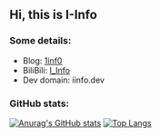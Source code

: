 ## Hi, this is I-Info

### Some details: 
- Blog: [1inf0](https://www.1inf0.com)
- BiliBili: [I_Info](https://space.bilibili.com/323343515)
- Dev domain: iinfo.dev

### GitHub stats: 
[![Anurag's GitHub stats](https://github-readme-stats.vercel.app/api?username=I-Info&show_icons=true&theme=dark&line_height=40&count_private=true)](https://github.com/I-Info/I-Info)
[![Top Langs](https://github-readme-stats.vercel.app/api/top-langs/?username=I-Info&theme=dark)](https://github.com/I-Info/I-Info)

